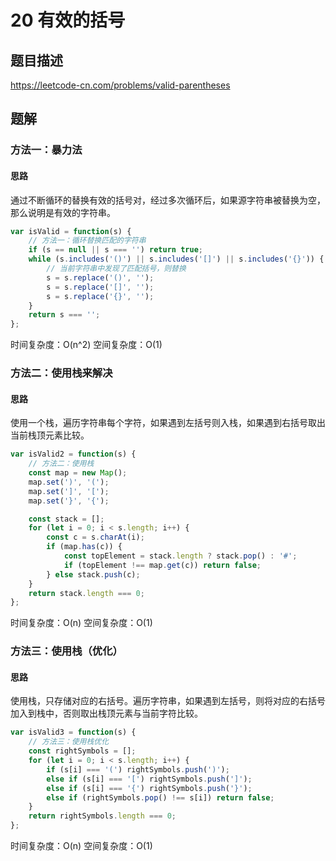 # 20 有效的括号

## 题目描述

<https://leetcode-cn.com/problems/valid-parentheses>

## 题解

### 方法一：暴力法

#### 思路

通过不断循环的替换有效的括号对，经过多次循环后，如果源字符串被替换为空，那么说明是有效的字符串。

```js
var isValid = function(s) {
    // 方法一：循环替换匹配的字符串
    if (s == null || s === '') return true;
    while (s.includes('()') || s.includes('[]') || s.includes('{}')) {
        // 当前字符串中发现了匹配括号，则替换
        s = s.replace('()', '');
        s = s.replace('[]', '');
        s = s.replace('{}', '');
    }
    return s === '';
};
```

时间复杂度：O(n^2)
空间复杂度：O(1)

### 方法二：使用栈来解决

#### 思路

使用一个栈，遍历字符串每个字符，如果遇到左括号则入栈，如果遇到右括号取出当前栈顶元素比较。

```js
var isValid2 = function(s) {
    // 方法二：使用栈
    const map = new Map();
    map.set(')', '(');
    map.set(']', '[');
    map.set('}', '{');

    const stack = [];
    for (let i = 0; i < s.length; i++) {
        const c = s.charAt(i);
        if (map.has(c)) {
            const topElement = stack.length ? stack.pop() : '#';
            if (topElement !== map.get(c)) return false;
        } else stack.push(c);
    }
    return stack.length === 0;
};
```

时间复杂度：O(n)
空间复杂度：O(1)

### 方法三：使用栈（优化）

#### 思路

使用栈，只存储对应的右括号。遍历字符串，如果遇到左括号，则将对应的右括号加入到栈中，否则取出栈顶元素与当前字符比较。

```js
var isValid3 = function(s) {
    // 方法三：使用栈优化
    const rightSymbols = [];
    for (let i = 0; i < s.length; i++) {
        if (s[i] === '(') rightSymbols.push(')');
        else if (s[i] === '[') rightSymbols.push(']');
        else if (s[i] === '{') rightSymbols.push('}');
        else if (rightSymbols.pop() !== s[i]) return false;
    }
    return rightSymbols.length === 0;
};
```

时间复杂度：O(n)
空间复杂度：O(1)
